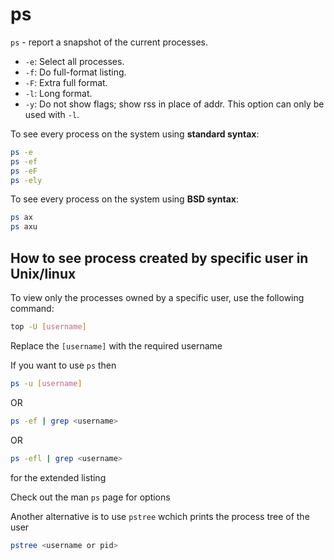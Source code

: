 # ps

`ps` - report a snapshot of the current processes.

- `-e`: Select all processes.
- `-f`: Do full-format listing.
- `-F`: Extra full format.
- `-l`: Long format.
- `-y`: Do not show flags; show rss in place of addr. This option can only be used with `-l`.

To see every process on the system using **standard syntax**:

```bash
ps -e
ps -ef
ps -eF
ps -ely
```

To see every process on the system using **BSD syntax**:

```bash
ps ax
ps axu
```

## How to see process created by specific user in Unix/linux

To view only the processes owned by a specific user, use the following command:

```bash
top -U [username]
```

Replace the `[username]` with the required username

If you want to use `ps` then

```bash
ps -u [username]
```

OR

```bash
ps -ef | grep <username>
```

OR

```bash
ps -efl | grep <username>
```

for the extended listing

Check out the man `ps` page for options

Another alternative is to use `pstree` wchich prints the process tree of the user

```bash
pstree <username or pid>
```
